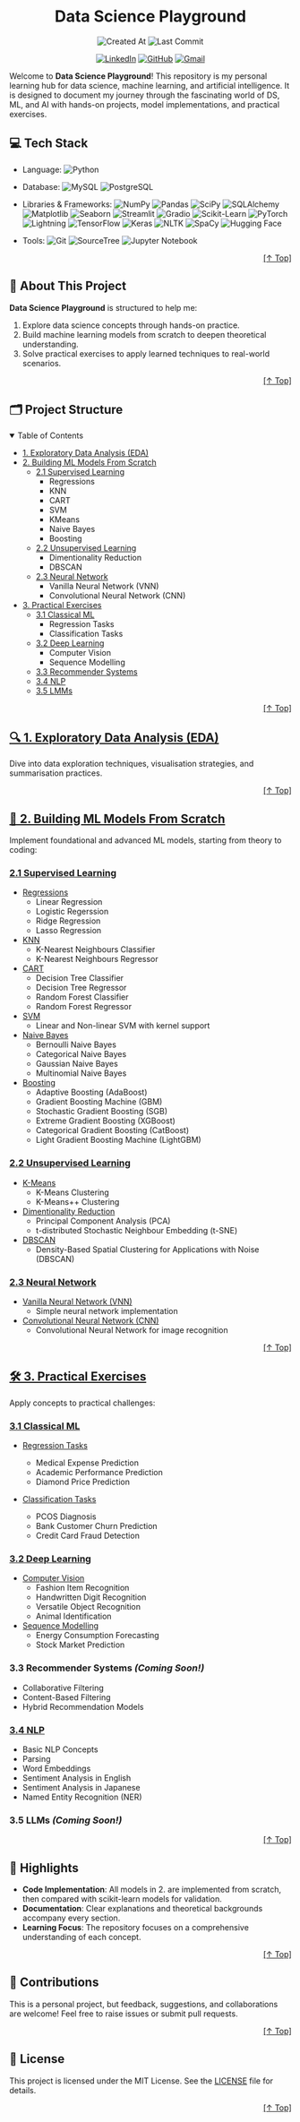 <!-- HEADER BEGIN -->
<div id='top' align='center'  markdown>

# Data Science Playground

<!-- GITHUB STATUS BEGIN -->
![Created At](https://img.shields.io/github/created-at/tsu76i/DS-playground)
![Last Commit](https://img.shields.io/github/last-commit/tsu76i/DS-playground)
<!-- GITHUB STATUS END -->

<!-- CONTACT LINKS BEGIN -->
[![LinkedIn](https://custom-icon-badges.demolab.com/badge/LinkedIn-0A66C2?logo=linkedin-white&logoColor=fff)](https://www.linkedin.com/in/tsu76i/)
[![GitHub](https://img.shields.io/badge/GitHub-%23121011.svg?logo=github&logoColor=white)](https://github.com/tsu76i)
[![Gmail](https://img.shields.io/badge/Gmail-D14836?logo=gmail&logoColor=white)](mailto:tsu76i.pm@gmail.com)
<!-- CONTACT LINKS BEGIN -->

<!-- LANGUAGES BEGIN -->
<!-- 🌏
English |
[**Français**](https://github.com/ryul1206/multilingual-markdown/blob/main/README.fr.md) |
[**Español**](https://github.com/ryul1206/multilingual-markdown/blob/main/README.ko.md) -->
<!-- LANGUAGES BEGIN -->
</div>
<!-- HEADER END -->


<!-- INTRO BEGIN -->
Welcome to **Data Science Playground**! This repository is my personal learning hub for data science, machine learning, and artificial intelligence. It is designed to document my journey through the fascinating world of DS, ML, and AI with hands-on projects, model implementations, and practical exercises.
<!-- INTRO END -->


<!-- TECH STACK BEGIN -->
## 💻 Tech Stack

- Language: 
![Python](https://img.shields.io/badge/Python-python?logo=python&color=%23242526)

- Database:
![MySQL](https://img.shields.io/badge/MySQL-mysql?logo=mysql&logoColor=%234479A1&color=%23242526)
![PostgreSQL](https://img.shields.io/badge/PostgreSQL-postgresql?logo=postgresql&logoColor=%234169E1&color=%23242526)

- Libraries & Frameworks: 
![NumPy](https://img.shields.io/badge/NumPy-numpy?logo=numpy&color=%23242526)
![Pandas](https://img.shields.io/badge/Pandas-pandas?logo=pandas&color=%23242526)
![SciPy](https://img.shields.io/badge/SciPy-scipy?logo=scipy&color=%23242526)
![SQLAlchemy](https://img.shields.io/badge/SQLAlchemy-sqlalchemy?logo=sqlalchemy&logoColor=%23D71F00&color=%23242526)
![Matplotlib](https://custom-icon-badges.demolab.com/badge/Matplotlib-matplotlib?logo=matplotlib&color=%23242526)
![Seaborn](https://custom-icon-badges.demolab.com/badge/Seaborn-seaborn?logo=seaborn&color=%23242526)
![Streamlit](https://img.shields.io/badge/Streamlit-streamlit?logo=streamlit&color=%23242526)
![Gradio](https://img.shields.io/badge/Gradio-gradio?logo=gradio&color=%23242526)
![Scikit-Learn](https://img.shields.io/badge/Scikit--Learn-sklearn?logo=scikit-learn&color=%23242526)
![PyTorch](https://img.shields.io/badge/PyTorch-pytorch?logo=pytorch&color=%23242526)
![Lightning](https://img.shields.io/badge/Lightning-lightning?logo=lightning&logoColor=%23792EE5&color=%23242526)
![TensorFlow](https://img.shields.io/badge/TensorFlow-tensor_flow?logo=tensorflow&color=%23242526)
![Keras](https://img.shields.io/badge/Keras-keras?logo=keras&logoColor=%23D00000&color=%23242526)
![NLTK](https://img.shields.io/badge/NLTK-nltk?logo=python&color=%23242526)
![SpaCy](https://img.shields.io/badge/SpaCy-spacy?logo=spacy&color=%23242526)
![Hugging Face](https://img.shields.io/badge/Hugging_Face_Transformers-hugging_face?logo=huggingface&color=%23242526)

- Tools:
![Git](https://img.shields.io/badge/Git-git?logo=git&color=%23242526)
![SourceTree](https://img.shields.io/badge/SourceTree-sourcetree?logo=sourcetree&logoColor=%230052CC&color=%23242526)
![Jupyter Notebook](https://img.shields.io/badge/Jupyter_Notebook-jupyter_notebook?logo=jupyter&color=%23242526)

<!-- 
- Containers:
![Docker](https://img.shields.io/badge/Docker-docker?logo=docker&color=%23242526)
![Kubernetes](https://img.shields.io/badge/Kubernetes-kubernetes?logo=kubernetes&color=%23242526) 
-->


<!--
- Cloud:
![Microsoft Azure](https://custom-icon-badges.demolab.com/badge/Microsoft%20Azure-0089D6?logo=msazure&color=%23242526)
-->

<p align="right"><a href="#top">[↑ Top]</a></p>
<!-- TECH STACK END -->


<!-- ABOUT THIS PROJECT BEGIN -->

## 🚀 About This Project

**Data Science Playground** is structured to help me:

1. Explore data science concepts through hands-on practice.
2. Build machine learning models from scratch to deepen theoretical understanding.
3. Solve practical exercises 
to apply learned techniques to real-world scenarios.

<p align="right"><a href="#top">[↑ Top]</a></p>
<!-- ABOUT THIS PROJECT END -->


<!-- PROJECT STRUCTURE BEGIN -->
## 🗂️ Project Structure

<details open>
<summary>Table of Contents</summary>

- [1. Exploratory Data Analysis (EDA)](#eda)
- [2. Building ML Models From Scratch](#ml-scratch)
    - [2.1 Supervised Learning](#sl)   
        - Regressions
        - KNN
        - CART
        - SVM
        - KMeans
        - Naive Bayes
        - Boosting
    - [2.2 Unsupervised Learning](#usl)
        - Dimentionality Reduction
        - DBSCAN
    - [2.3 Neural Network](#nn)
        - Vanilla Neural Network (VNN)
        - Convolutional Neural Network (CNN)
- [3. Practical Exercises](#exercises)
    - [3.1 Classical ML](#classical-ml)
        - Regression Tasks
        - Classification Tasks
    - [3.2 Deep Learning](#deep-learning)
        - Computer Vision
        - Sequence Modelling
    - [3.3 Recommender Systems](#recommender-systems)
    - [3.4 NLP](#nlp)
    - [3.5 LMMs](#llms)
</details>

<p align="right"><a href="#top">[↑ Top]</a></p>

<!-- PROJECT STRUCTURE END -->


<!-- 1. EDA BEGIN -->

<a id='eda'></a>

## [🔍 1. Exploratory Data Analysis (EDA)](https://github.com/tsu76i/DS-playground/tree/main/1.%20Exploratory%20Data%20Analysis%20(EDA))

Dive into data exploration techniques, visualisation strategies, and summarisation practices.

<p align="right"><a href="#top">[↑ Top]</a></p>
<!-- 1. EDA END -->


<!-- 2. ML FROM SCRATCH BEGIN -->
<a id='ml-scratch'></a>

## [🤖 2. Building ML Models From Scratch](https://github.com/tsu76i/DS-playground/tree/main/2.%20Building%20ML%20Models%20From%20Scratch)

Implement foundational and advanced ML models, starting from theory to coding:

<a id='sl'></a>

### [2.1 Supervised Learning](https://github.com/tsu76i/DS-playground/tree/main/2.%20Building%20ML%20Models%20From%20Scratch/2.1%20Supervised%20Learning)
- [Regressions](https://github.com/tsu76i/DS-playground/tree/main/2.%20Building%20ML%20Models%20From%20Scratch/2.1%20Supervised%20Learning/2.1.1%20Regressions)
    - Linear Regression
    - Logistic Regerssion
    - Ridge Regression
    - Lasso Regression
- [KNN](https://github.com/tsu76i/DS-playground/tree/main/2.%20Building%20ML%20Models%20From%20Scratch/2.1%20Supervised%20Learning/2.1.2%20KNN)
    - K-Nearest Neighbours Classifier
    - K-Nearest Neighbours Regressor
- [CART](https://github.com/tsu76i/DS-playground/tree/main/2.%20Building%20ML%20Models%20From%20Scratch/2.1%20Supervised%20Learning/2.1.3%20CART)
    - Decision Tree Classifier
    - Decision Tree Regressor
    - Random Forest Classifier
    - Random Forest Regressor
- [SVM](https://github.com/tsu76i/DS-playground/tree/main/2.%20Building%20ML%20Models%20From%20Scratch/2.1%20Supervised%20Learning/2.1.4%20SVM)
    - Linear and Non-linear SVM with kernel support
- [Naive Bayes](https://github.com/tsu76i/DS-playground/tree/main/2.%20Building%20ML%20Models%20From%20Scratch/2.1%20Supervised%20Learning/2.1.5%20Naive%20Bayes)
    - Bernoulli Naive Bayes
    - Categorical Naive Bayes
    - Gaussian Naive Bayes
    - Multinomial Naive Bayes
- [Boosting](https://github.com/tsu76i/DS-playground/tree/main/2.%20Building%20ML%20Models%20From%20Scratch/2.1%20Supervised%20Learning/2.1.6%20Boosting)
    - Adaptive Boosting (AdaBoost)
    - Gradient Boosting Machine (GBM)
    - Stochastic Gradient Boosting (SGB)
    - Extreme Gradient Boosting (XGBoost)
    - Categorical Gradient Boosting (CatBoost)
    - Light Gradient Boosting Machine (LightGBM)

<a id='usl'></a>

### [2.2 Unsupervised Learning](https://github.com/tsu76i/DS-playground/tree/main/2.%20Building%20ML%20Models%20From%20Scratch/2.2%20Unsupervised%20Learning)
- [K-Means](https://github.com/tsu76i/DS-playground/tree/main/2.%20Building%20ML%20Models%20From%20Scratch/2.2%20Unsupervised%20Learning/2.1.1%20KMeans)
    - K-Means Clustering
    - K-Means++ Clustering
- [Dimentionality Reduction](https://github.com/tsu76i/DS-playground/tree/main/2.%20Building%20ML%20Models%20From%20Scratch/2.2%20Unsupervised%20Learning/2.2.2%20Dimentionality%20Reduction)
    - Principal Component Analysis (PCA)
    - t-distributed Stochastic Neighbour Embedding (t-SNE)
- [DBSCAN](https://github.com/tsu76i/DS-playground/tree/main/2.%20Building%20ML%20Models%20From%20Scratch/2.2%20Unsupervised%20Learning/2.2.3%20DBSCAN)
    - Density-Based Spatial Clustering for Applications with Noise (DBSCAN)

<a id='nn'></a>

### [2.3 Neural Network](https://github.com/tsu76i/DS-playground/tree/main/2.%20Building%20ML%20Models%20From%20Scratch/2.3%20Neural%20Network)
- [Vanilla Neural Network (VNN)](https://github.com/tsu76i/DS-playground/tree/main/2.%20Building%20ML%20Models%20From%20Scratch/2.3%20Neural%20Network/2.3.1%20Vanilla%20Neural%20Network)
    - Simple neural network implementation
- [Convolutional Neural Network (CNN)](https://github.com/tsu76i/DS-playground/tree/main/2.%20Building%20ML%20Models%20From%20Scratch/2.3%20Neural%20Network/2.3.2%20Convolutional%20Neural%20Network)
    - Convolutional Neural Network for image recognition

<p align="right"><a href="#top">[↑ Top]</a></p>
<!-- 2. ML FROM SCRATCH END -->


<!-- 3. PRACTICAL EXERCISES BEGIN -->
<a id='exercises'></a>

## [🛠️ 3. Practical Exercises](https://github.com/tsu76i/DS-playground/tree/main/3.%20Practical%20Exercises)

Apply concepts to practical challenges:

<a id='classical-ml'></a>

### [3.1 Classical ML](https://github.com/tsu76i/DS-playground/tree/main/3.%20Practical%20Exercises/3.1%20Classical%20ML)
- [Regression Tasks](https://github.com/tsu76i/DS-playground/tree/main/3.%20Practical%20Exercises/3.1%20Classical%20ML/3.1.1%20Regression%20Tasks)
    - Medical Expense Prediction
    - Academic Performance Prediction
    - Diamond Price Prediction

- [Classification Tasks](https://github.com/tsu76i/DS-playground/tree/main/3.%20Practical%20Exercises/3.1%20Classical%20ML/3.1.2%20Classification%20Tasks)
    - PCOS Diagnosis
    - Bank Customer Churn Prediction
    - Credit Card Fraud Detection


<a id='deep-learning'></a>

### [3.2 Deep Learning](https://github.com/tsu76i/DS-playground/tree/main/3.%20Practical%20Exercises/3.2%20Deep%20Learning)
- [Computer Vision](https://github.com/tsu76i/DS-playground/tree/main/3.%20Practical%20Exercises/3.2%20Deep%20Learning/3.2.1%20Computer%20Vision)
    - Fashion Item Recognition
    - Handwritten Digit Recognition
    - Versatile Object Recognition
    - Animal Identification
- [Sequence Modelling](https://github.com/tsu76i/DS-playground/tree/main/3.%20Practical%20Exercises/3.2%20Deep%20Learning/3.2.2%20Sequence%20Modelling)
    - Energy Consumption Forecasting
    - Stock Market Prediction

<a id='recommender-systems'></a>

### 3.3 Recommender Systems *(Coming Soon!)*
- Collaborative Filtering
- Content-Based Filtering
- Hybrid Recommendation Models

<a id='nlp'></a>

### [3.4 NLP](https://github.com/tsu76i/DS-playground/tree/main/3.%20Practical%20Exercises/3.4%20NLP)
- Basic NLP Concepts
- Parsing
- Word Embeddings
- Sentiment Analysis in English
- Sentiment Analysis in Japanese
- Named Entity Recognition (NER)
<!-- - Named Entity Recognition -->

<a id='llms'></a>

### 3.5 LLMs *(Coming Soon!)*

<p align="right"><a href="#top">[↑ Top]</a></p>
<!-- 3. PRACTICAL EXERCISES END -->


<!-- HIGHTLIGHTS BEGIN -->
## 🌟 Highlights

- **Code Implementation**: All models in 2. are implemented from scratch, then compared with scikit-learn models for validation.
- **Documentation**: Clear explanations and theoretical backgrounds accompany every section.
- **Learning Focus**: The repository focuses on a comprehensive understanding of each concept.

<p align="right"><a href="#top">[↑ Top]</a></p>
<!-- HIGHTLIGHTS END -->


<!-- CONTRIBUTIONS BEGIN -->
## 🤝 Contributions

This is a personal project, but feedback, suggestions, and collaborations are welcome! Feel free to raise issues or submit pull requests.

<p align="right"><a href="#top">[↑ Top]</a></p>
<!-- CONTRIBUTIONS END -->


<!-- LICENSE BEGIN -->
## 📜 License

This project is licensed under the MIT License. See the [LICENSE](/LICENSE) file for details.

<p align="right"><a href="#top">[↑ Top]</a></p>
<!-- LICENSE END -->